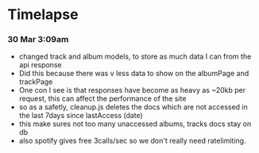 # Timelapse

### 30 Mar 3:09am
 - changed track and album models, to store as much data I can from the api response
 - Did this because there was v less data to show on the albumPage and trackPage
 - One con I see is that responses have become as heavy as ~20kb per request, this can affect the performance of the site
 - so as a safetly, cleanup.js deletes the docs which are not accessed in the last 7days since lastAccess (date)
 - this make sures not too many unaccessed albums, tracks docs stay on db
 - also spotify gives free 3calls/sec so we don't really need ratelimiting. 